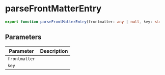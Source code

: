 # parseFrontMatterEntry

```ts
export function parseFrontMatterEntry(frontmatter: any | null, key: string | RegExp): any | null;
```

## Parameters

| Parameter | Description |
|-----------|-------------|
| `frontmatter` | |
| `key` | |
